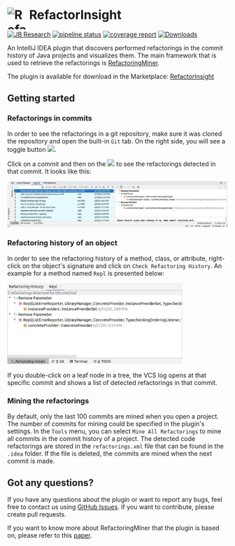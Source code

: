 <h1> <img align="left" width="50" height="50" src="https://s3-eu-west-1.amazonaws.com/public-resources.ml-labs.aws.intellij.net/static/refactor-insight/icon.svg" alt="RefactorInsight Icon"> RefactorInsight </h1>

[![JB Research](https://jb.gg/badges/research-flat-square.svg)](https://research.jetbrains.org/)
[![pipeline status](https://github.com/JetBrains-Research/refactorinsight/workflows/Java%20CI%20with%20Gradle/badge.svg)](https://github.com/JetBrains-Research/refactorinsight/badges/master)
[![coverage report](https://codecov.io/gh/JetBrains-Research/refactorinsight/branch/master/graph/badge.svg)](https://codecov.io/gh/JetBrains-Research/refactorinsight)
[![Downloads](https://img.shields.io/jetbrains/plugin/d/14704-refactorinsight.svg?style=flat-square)](https://plugins.jetbrains.com/plugin/14704-refactorinsight)

An IntelliJ IDEA plugin that discovers performed refactorings in the commit history of Java projects and visualizes them. The main framework that is used to retrieve the refactorings is [RefactoringMiner](https://github.com/tsantalis/RefactoringMiner).

The plugin is available for download in the Marketplace: [RefactorInsight](https://plugins.jetbrains.com/plugin/14704-refactorinsight)

## Getting started
### Refactorings in commits
In order to see the refactorings in a git repository, make sure it was cloned the repository and open the built-in `Git` tab. On the right side, you will see a toggle button ![](refactorinsight_toggle.svg?display=inline-block).

Click on a commit and then on the ![](refactorinsight_toggle.svg?display=inline-block) to see the refactorings detected in that commit. It looks like this:

<img src="assets/img/refactorinsight_main.png" alt="Example" width="900">

### Refactoring history of an object
In order to see the refactoring history of a method, class, or attribute, right-click on the object's signature and click on `Check Refactoring History`. An example for a method named `Repl` is presented below:

<img src="assets/img/refactorinsight_history.png" alt="RefactoringHistory" width="400">

If you double-click on a leaf node in a tree, the VCS log opens at that specific commit and shows a list of detected refactorings in that commit.

### Mining the refactorings

By default, only the last 100 commits are mined when you open a project. The number of commits for mining could be specified in the plugin's settings. In the `Tools` menu, you can select `Mine All Refactorings` to mine all commits in the commit history of a project.
The detected code refactorings are stored in the `refactorings.xml` file that can be found in the `.idea` folder. If the file is deleted, the commits are mined when the next commit is made.

## Got any questions?
If you have any questions about the plugin or want to report any bugs, feel free to contact us using [GitHub Issues](https://github.com/JetBrains-Research/IntelliJDeodorant/issues). 
If you want to contribute, please create pull requests.

If you want to know more about RefactoringMiner that the plugin is based on, please refer to this [paper](https://users.encs.concordia.ca/~nikolaos/publications/TSE_2020.pdf).
